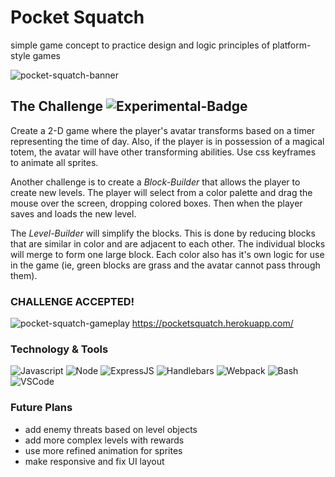 # Pocket Squatch

simple game concept to practice design and logic principles of platform-style games

![pocket-squatch-banner](assets/pocket-squatch-banner.gif)

## The Challenge ![Experimental-Badge](https://img.shields.io/badge/Experimental-Conceptual-informational?style=flat&logo=""&logoColor=white&color=green)

Create a 2-D game where the player's avatar transforms based on a timer representing the time of day. Also, if the player is in possession of a magical totem, the avatar will have other transforming abilities. Use css keyframes to animate all sprites.

Another challenge is to create a _Block-Builder_ that allows the player to create new levels. The player will select from a color palette and drag the mouse over the screen, dropping colored boxes. Then when the player saves and loads the new level.

The _Level-Builder_ will simplify the blocks. This is done by reducing blocks that are similar in color and are adjacent to each other. The individual blocks will merge to form one large block. Each color also has it's own logic for use in the game (ie, green blocks are grass and the avatar cannot pass through them).

### CHALLENGE ACCEPTED!

![pocket-squatch-gameplay](assets/pocket-squatch-gameplay.gif)
https://pocketsquatch.herokuapp.com/

### Technology & Tools

![Javascript](https://img.shields.io/badge/Code-Javascript-informational?style=flat&logo=Javascript&logoColor=white&color=7c11f7) ![Node](https://img.shields.io/badge/Code-Node-informational?style=flat&logo=Node.js&logoColor=white&color=7c11f7) ![ExpressJS](https://img.shields.io/badge/Code-ExpressJS-informational?style=flat&logo=Express&logoColor=white&color=7c11f7) ![Handlebars](https://img.shields.io/badge/Code-Handlebars-informational?style=flat&logo=handlebars&logoColor=white&color=7c11f7) ![Webpack](https://img.shields.io/badge/Code-Webpack-informational?style=flat&logo=Webpack&logoColor=white&color=7c11f7) ![Bash](https://img.shields.io/badge/Shell-Bash-informational?style=flat&logo=GNU-Bash&logoColor=white&color=7c11f7) ![VSCode](https://img.shields.io/badge/Editor-VSCode-informational?style=flat&logo=visual-studio-code&logoColor=white&color=7c11f7)

### Future Plans

- add enemy threats based on level objects
- add more complex levels with rewards
- use more refined animation for sprites
- make responsive and fix UI layout

